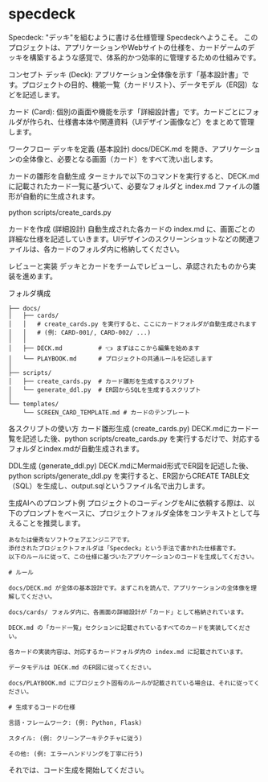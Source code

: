 # specdeck
Specdeck: "デッキ"を組むように書ける仕様管理
Specdeckへようこそ。
このプロジェクトは、アプリケーションやWebサイトの仕様を、カードゲームのデッキを構築するような感覚で、体系的かつ効率的に管理するための仕組みです。

コンセプト
デッキ (Deck): アプリケーション全体像を示す「基本設計書」です。プロジェクトの目的、機能一覧（カードリスト）、データモデル（ER図）などを記述します。

カード (Card): 個別の画面や機能を示す「詳細設計書」です。カードごとにフォルダが作られ、仕様書本体や関連資料（UIデザイン画像など）をまとめて管理します。

ワークフロー
デッキを定義 (基本設計)
docs/DECK.md を開き、アプリケーションの全体像と、必要となる画面（カード）をすべて洗い出します。

カードの雛形を自動生成
ターミナルで以下のコマンドを実行すると、DECK.mdに記載されたカード一覧に基づいて、必要なフォルダと index.md ファイルの雛形が自動的に生成されます。

python scripts/create_cards.py

カードを作成 (詳細設計)
自動生成された各カードの index.md に、画面ごとの詳細な仕様を記述していきます。UIデザインのスクリーンショットなどの関連ファイルは、各カードのフォルダ内に格納してください。

レビューと実装
デッキとカードをチームでレビューし、承認されたものから実装を進めます。

フォルダ構成
```.
├── docs/
│   ├── cards/
│   │   # create_cards.py を実行すると、ここにカードフォルダが自動生成されます
│   │   # (例: CARD-001/, CARD-002/ ...)
│   │
│   ├── DECK.md          # 👈 まずはここから編集を始めます
│   └── PLAYBOOK.md      # プロジェクトの共通ルールを記述します
│
├── scripts/
│   ├── create_cards.py  # カード雛形を生成するスクリプト
│   └── generate_ddl.py  # ER図からSQLを生成するスクリプト
│
└── templates/
    └── SCREEN_CARD_TEMPLATE.md # カードのテンプレート
```

各スクリプトの使い方
カード雛形生成 (create_cards.py)
DECK.mdにカード一覧を記述した後、python scripts/create_cards.py を実行するだけで、対応するフォルダとindex.mdが自動生成されます。

DDL生成 (generate_ddl.py)
DECK.mdにMermaid形式でER図を記述した後、python scripts/generate_ddl.py を実行すると、ER図からCREATE TABLE文（SQL）を生成し、output.sqlというファイル名で出力します。

生成AIへのプロンプト例
プロジェクトのコーディングをAIに依頼する際は、以下のプロンプトをベースに、プロジェクトフォルダ全体をコンテキストとして与えることを推奨します。

```
あなたは優秀なソフトウェアエンジニアです。
添付されたプロジェクトフォルダは「Specdeck」という手法で書かれた仕様書です。
以下のルールに従って、この仕様に基づいたアプリケーションのコードを生成してください。

# ルール

docs/DECK.md が全体の基本設計です。まずこれを読んで、アプリケーションの全体像を理解してください。

docs/cards/ フォルダ内に、各画面の詳細設計が「カード」として格納されています。

DECK.md の「カード一覧」セクションに記載されているすべてのカードを実装してください。

各カードの実装内容は、対応するカードフォルダ内の index.md に記載されています。

データモデルは DECK.md のER図に従ってください。

docs/PLAYBOOK.md にプロジェクト固有のルールが記載されている場合は、それに従ってください。

# 生成するコードの仕様

言語・フレームワーク: (例: Python, Flask)

スタイル: (例: クリーンアーキテクチャに従う)

その他: (例: エラーハンドリングを丁寧に行う)
```
それでは、コード生成を開始してください。
